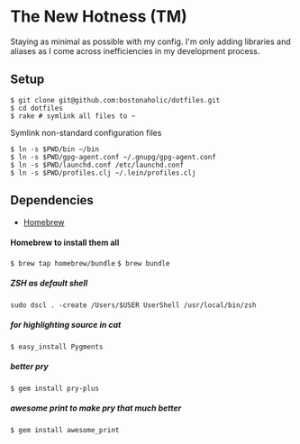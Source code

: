 # The New Hotness (TM)

Staying as minimal as possible with my config. I'm only adding libraries and aliases as I come across inefficiencies in my development process.

## Setup

```
$ git clone git@github.com:bostonaholic/dotfiles.git
$ cd dotfiles
$ rake # symlink all files to ~
```

Symlink non-standard configuration files

```
$ ln -s $PWD/bin ~/bin
$ ln -s $PWD/gpg-agent.conf ~/.gnupg/gpg-agent.conf
$ ln -s $PWD/launchd.conf /etc/launchd.conf
$ ln -s $PWD/profiles.clj ~/.lein/profiles.clj
```

## Dependencies

- [Homebrew](http://brew.sh/)

#### Homebrew to install them all

`$ brew tap homebrew/bundle`
`$ brew bundle`

##### ZSH as default shell

`sudo dscl . -create /Users/$USER UserShell /usr/local/bin/zsh`

##### for highlighting source in cat

`$ easy_install Pygments`

##### better pry

`$ gem install pry-plus`

##### awesome print to make pry that much better

`$ gem install awesome_print`
